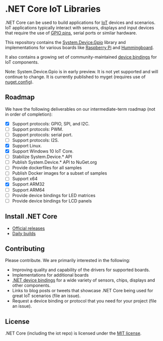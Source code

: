 # .NET Core IoT Libraries

.NET Core can be used to build applications for [IoT](https://en.wikipedia.org/wiki/Internet_of_things) devices and scenarios. IoT applications typically interact with sensors, displays and input devices that require the use of [GPIO pins](https://en.wikipedia.org/wiki/General-purpose_input/output), serial ports or similar hardware.

This repository contains the [System.Device.Gpio](https://dotnet.myget.org/feed/dotnet-core/package/nuget/System.Device.Gpio) library and implementations for various boards like [Raspberry Pi](https://www.raspberrypi.org/) and [Hummingboard](https://www.solid-run.com/nxp-family/hummingboard/).

It also contains a growing set of community-maintained [device bindings](src/devices/README.md) for IoT components.

Note: System.Device.Gpio is in early preview. It is not yet supported and will continue to change. It is currently published to myget (requires use of [nuget.config](samples/nuget.config)).

## Roadmap

We have the following deliverables on our intermediate-term roadmap (not in order of completion):

* [x] Support protocols: GPIO, SPI, and I2C.
* [ ] Support protocols: PWM.
* [ ] Support protocols: serial port.
* [ ] Support protocols: I2S.
* [x] Support Linux.
* [x] Support Windows 10 IoT Core.
* [ ] Stabilize System.Device.* API
* [ ] Publish System.Device.* API to NuGet.org
* [ ] Provide dockerfiles for all samples
* [ ] Publish Docker images for a subset of samples
* [ ] Support x64
* [x] Support ARM32
* [ ] Support ARM64
* [ ] Provide device bindings for LED matrices
* [ ] Provide device bindings for LCD panels

## Install .NET Core

* [Official releases](https://www.microsoft.com/net/download)
* [Daily builds](https://github.com/dotnet/core/blob/master/daily-builds.md)

## Contributing

Please contribute. We are primarily interested in the following:

* Improving quality and capability of the drivers for supported boards.
* Implementations for additional boards
* [.NET device bindings](src/devices) for a wide variety of sensors, chips, displays and other components.
* Links to blog posts or tweets that showcase .NET Core being used for great IoT scenarios (file an issue).
* Request a device binding or protocol that you need for your project (file an issue).

## License

.NET Core (including the iot repo) is licensed under the [MIT license](LICENSE).
